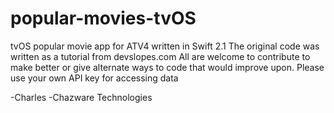 # popular-movies-tvOS
tvOS popular movie app for ATV4 written in Swift 2.1 
The original code was written as a tutorial from devslopes.com
All are welcome to contribute to make better or give alternate ways to code that would improve upon. 
Please use your own API key for accessing data

-Charles
-Chazware Technologies
